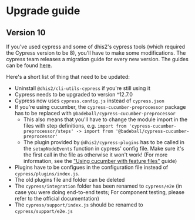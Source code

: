 # Upgrade guide

## Version 10

If you've used cypress and some of dhis2's cypress tools (which required the
Cypress version to be 8), you'll have to make some modifications.
The cypress team releases a migration guide for every new version. The guides
can be found [here](https://docs.cypress.io/guides/references/migration-guide).

Here's a short list of thing that need to be updated:

-   Uninstall `@dhis2/cli-utils-cypress` if you're still using it
-   Cypress needs to be upgraded to version ^12.7.0
-   Cypress now uses `cypress.config.js` instead of `cypress.json`
-   If you're using cucumber, the `cypress-cucumber-preprocessor` package has to
    be replaced with `@badeball/cypress-cucumber-preprocessor`
    -   This also means that you'll have to change the module import in the files
        with step definitions, e.g. `import from 'cypress-cucumber-preprocessor/steps' -> import from '@badeball/cypress-cucumber-preprocessor'`
    -   The plugin provided by `@dhis2/cypress-plugins` has to be called in the
        `setupNodeEvents` function in cypress' config file. Make sure it's the
        first call in the file as otherwise it won't work! (For more information,
        see the ["Using cucumber with feature files"](./guides/using-cucumber.md)
        guide)
-   Plugins have to be configues in the configuration file instead of
    `cypress/plugins/index.js`.
-   The old plugins file and folder can be deleted
-   The `cypress/integration` folder has been renamed to `cypress/e2e` (in case
    you were doing end-to-end tests; For component testing, please refer to the
    official documentation)
-   The `cypress/support/index.js` should be renamed to `cypress/support/e2e.js`
